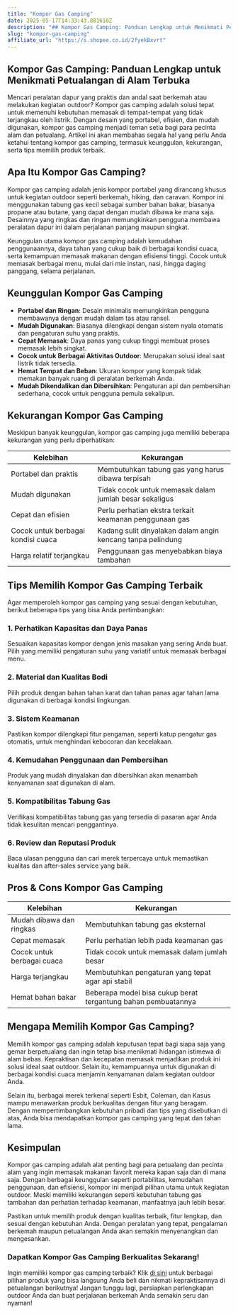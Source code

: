 ```yaml
---
title: "Kompor Gas Camping"
date: 2025-05-17T14:33:43.881610Z
description: "## Kompor Gas Camping: Panduan Lengkap untuk Menikmati Petualangan di Alam Terbuka..."
slug: "kompor-gas-camping"
affiliate_url: "https://s.shopee.co.id/2fyekBxvrt"
---
```

## Kompor Gas Camping: Panduan Lengkap untuk Menikmati Petualangan di Alam Terbuka

Mencari peralatan dapur yang praktis dan andal saat berkemah atau melakukan kegiatan outdoor? Kompor gas camping adalah solusi tepat untuk memenuhi kebutuhan memasak di tempat-tempat yang tidak terjangkau oleh listrik. Dengan desain yang portabel, efisien, dan mudah digunakan, kompor gas camping menjadi teman setia bagi para pecinta alam dan petualang. Artikel ini akan membahas segala hal yang perlu Anda ketahui tentang kompor gas camping, termasuk keunggulan, kekurangan, serta tips memilih produk terbaik.

## Apa Itu Kompor Gas Camping?

Kompor gas camping adalah jenis kompor portabel yang dirancang khusus untuk kegiatan outdoor seperti berkemah, hiking, dan caravan. Kompor ini menggunakan tabung gas kecil sebagai sumber bahan bakar, biasanya propane atau butane, yang dapat dengan mudah dibawa ke mana saja. Desainnya yang ringkas dan ringan memungkinkan pengguna membawa peralatan dapur ini dalam perjalanan panjang maupun singkat.

Keunggulan utama kompor gas camping adalah kemudahan penggunaannya, daya tahan yang cukup baik di berbagai kondisi cuaca, serta kemampuan memasak makanan dengan efisiensi tinggi. Cocok untuk memasak berbagai menu, mulai dari mie instan, nasi, hingga daging panggang, selama perjalanan.

## Keunggulan Kompor Gas Camping

- **Portabel dan Ringan**: Desain minimalis memungkinkan pengguna membawanya dengan mudah dalam tas atau ransel.
- **Mudah Digunakan**: Biasanya dilengkapi dengan sistem nyala otomatis dan pengaturan suhu yang praktis.
- **Cepat Memasak**: Daya panas yang cukup tinggi membuat proses memasak lebih singkat.
- **Cocok untuk Berbagai Aktivitas Outdoor**: Merupakan solusi ideal saat listrik tidak tersedia.
- **Hemat Tempat dan Beban**: Ukuran kompor yang kompak tidak memakan banyak ruang di peralatan berkemah Anda.
- **Mudah Dikendalikan dan Dibersihkan**: Pengaturan api dan pembersihan sederhana, cocok untuk pengguna pemula sekalipun.

## Kekurangan Kompor Gas Camping

Meskipun banyak keunggulan, kompor gas camping juga memiliki beberapa kekurangan yang perlu diperhatikan:

| Kelebihan | Kekurangan |
|---|---|
| Portabel dan praktis | Membutuhkan tabung gas yang harus dibawa terpisah |
| Mudah digunakan | Tidak cocok untuk memasak dalam jumlah besar sekaligus |
| Cepat dan efisien | Perlu perhatian ekstra terkait keamanan penggunaan gas |
| Cocok untuk berbagai kondisi cuaca | Kadang sulit dinyalakan dalam angin kencang tanpa pelindung |
| Harga relatif terjangkau | Penggunaan gas menyebabkan biaya tambahan |

## Tips Memilih Kompor Gas Camping Terbaik

Agar memperoleh kompor gas camping yang sesuai dengan kebutuhan, berikut beberapa tips yang bisa Anda pertimbangkan:

### 1. Perhatikan Kapasitas dan Daya Panas

Sesuaikan kapasitas kompor dengan jenis masakan yang sering Anda buat. Pilih yang memiliki pengaturan suhu yang variatif untuk memasak berbagai menu.

### 2. Material dan Kualitas Bodi

Pilih produk dengan bahan tahan karat dan tahan panas agar tahan lama digunakan di berbagai kondisi lingkungan.

### 3. Sistem Keamanan

Pastikan kompor dilengkapi fitur pengaman, seperti katup pengatur gas otomatis, untuk menghindari kebocoran dan kecelakaan.

### 4. Kemudahan Penggunaan dan Pembersihan

Produk yang mudah dinyalakan dan dibersihkan akan menambah kenyamanan saat digunakan di alam.

### 5. Kompatibilitas Tabung Gas

Verifikasi kompatibilitas tabung gas yang tersedia di pasaran agar Anda tidak kesulitan mencari penggantinya.

### 6. Review dan Reputasi Produk

Baca ulasan pengguna dan cari merek terpercaya untuk memastikan kualitas dan after-sales service yang baik.

## Pros & Cons Kompor Gas Camping

| Kelebihan | Kekurangan |
|---|---|
| Mudah dibawa dan ringkas | Membutuhkan tabung gas eksternal |
| Cepat memasak | Perlu perhatian lebih pada keamanan gas |
| Cocok untuk berbagai cuaca | Tidak cocok untuk memasak dalam jumlah besar |
| Harga terjangkau | Membutuhkan pengaturan yang tepat agar api stabil |
| Hemat bahan bakar | Beberapa model bisa cukup berat tergantung bahan pembuatannya |

## Mengapa Memilih Kompor Gas Camping?

Memilih kompor gas camping adalah keputusan tepat bagi siapa saja yang gemar berpetualang dan ingin tetap bisa menikmati hidangan istimewa di alam bebas. Kepraktisan dan kecepatan memasak menjadikan produk ini solusi ideal saat outdoor. Selain itu, kemampuannya untuk digunakan di berbagai kondisi cuaca menjamin kenyamanan dalam kegiatan outdoor Anda.

Selain itu, berbagai merek terkenal seperti Esbit, Coleman, dan Kasus mampu menawarkan produk berkualitas dengan fitur yang beragam. Dengan mempertimbangkan kebutuhan pribadi dan tips yang disebutkan di atas, Anda bisa mendapatkan kompor gas camping yang tepat dan tahan lama.

## Kesimpulan

Kompor gas camping adalah alat penting bagi para petualang dan pecinta alam yang ingin memasak makanan favorit mereka kapan saja dan di mana saja. Dengan berbagai keunggulan seperti portabilitas, kemudahan penggunaan, dan efisiensi, kompor ini menjadi pilihan utama untuk kegiatan outdoor. Meski memiliki kekurangan seperti kebutuhan tabung gas tambahan dan perhatian terhadap keamanan, manfaatnya jauh lebih besar.

Pastikan untuk memilih produk dengan kualitas terbaik, fitur lengkap, dan sesuai dengan kebutuhan Anda. Dengan peralatan yang tepat, pengalaman berkemah maupun petualangan Anda akan semakin menyenangkan dan mengesankan.

### Dapatkan Kompor Gas Camping Berkualitas Sekarang!

Ingin memiliki kompor gas camping terbaik? Klik [di sini](https://s.shopee.co.id/2fyekBxvrt) untuk berbagai pilihan produk yang bisa langsung Anda beli dan nikmati kepraktisannya di petualangan berikutnya! Jangan tunggu lagi, persiapkan perlengkapan outdoor Anda dan buat perjalanan berkemah Anda semakin seru dan nyaman!